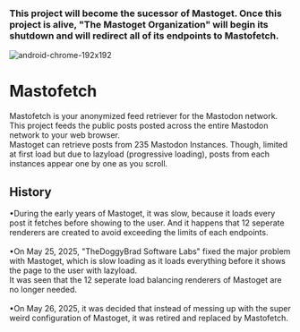 ### This project will become the sucessor of Mastoget. Once this project is alive, "The Mastoget Organization" will begin its shutdown and will redirect all of its endpoints to Mastofetch.

![android-chrome-192x192](https://github.com/user-attachments/assets/30a33f99-3e02-44ae-85f5-2ed2176dcc8c)
# Mastofetch
Mastofetch is your anonymized feed retriever for the Mastodon network. This project feeds the public posts posted across the entire Mastodon network to your web browser.
<br>
Mastoget can retrieve posts from 235 Mastodon Instances. Though, limited at first load but due to lazyload (progressive loading), posts from each instances appear one by one as you scroll.

## History
•During the early years of Mastoget, it was slow, because it loads every post it fetches before showing to the user. And it happens that 12 seperate renderers are created to avoid exceeding the limits of each endpoints.
<br><br>
•On May 25, 2025, "TheDoggyBrad Software Labs" fixed the major problem with Mastoget, which is slow loading as it loads everything before it shows the page to the user with lazyload.<br>
It was seen that the 12 seperate load balancing renderers of Mastoget are no longer needed.
<br><br>
•On May 26, 2025, it was decided that instead of messing up with the super weird configuration of Mastoget, it was retired and replaced by Mastofetch.